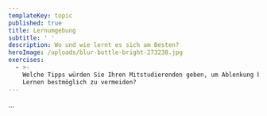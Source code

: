 ```yaml
---
templateKey: topic
published: true
title: Lernumgebung
subtitle: ' '
description: Wo und wie lernt es sich am Besten?
heroImage: /uploads/blur-bottle-bright-273238.jpg
exercises:
  - >-
    Welche Tipps würden Sie Ihren Mitstudierenden geben, um Ablenkung beim
    Lernen bestmöglich zu vermeiden?
---
```

   ...
